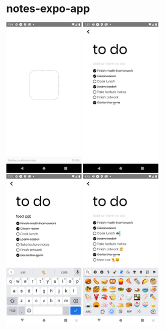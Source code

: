 # notes-expo-app

<div> 
  <img src="NotesApp-Visuals/1.png" height="400"/>
  <img src="NotesApp-Visuals/2.png" height="400"/>
  <img src="NotesApp-Visuals/3.png" height="400"/>
  <img src="NotesApp-Visuals/5.png" height="400"/>
</div>
